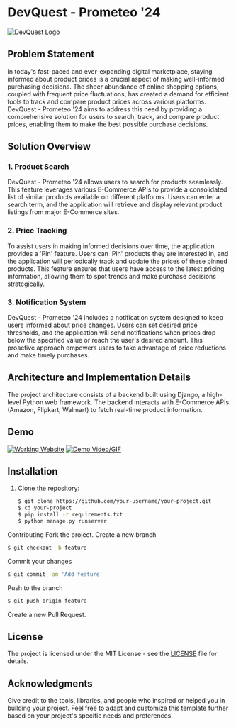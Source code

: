 # DevQuest - Prometeo '24

[![DevQuest Logo](link_to_logo.png)](link_to_project)

## Problem Statement

In today's fast-paced and ever-expanding digital marketplace, staying informed about product prices is a crucial aspect of making well-informed purchasing decisions. The sheer abundance of online shopping options, coupled with frequent price fluctuations, has created a demand for efficient tools to track and compare product prices across various platforms. DevQuest - Prometeo '24 aims to address this need by providing a comprehensive solution for users to search, track, and compare product prices, enabling them to make the best possible purchase decisions.

## Solution Overview

### 1. Product Search

DevQuest - Prometeo '24 allows users to search for products seamlessly. This feature leverages various E-Commerce APIs to provide a consolidated list of similar products available on different platforms. Users can enter a search term, and the application will retrieve and display relevant product listings from major E-Commerce sites.

### 2. Price Tracking

To assist users in making informed decisions over time, the application provides a 'Pin' feature. Users can 'Pin' products they are interested in, and the application will periodically track and update the prices of these pinned products. This feature ensures that users have access to the latest pricing information, allowing them to spot trends and make purchase decisions strategically.

### 3. Notification System

DevQuest - Prometeo '24 includes a notification system designed to keep users informed about price changes. Users can set desired price thresholds, and the application will send notifications when prices drop below the specified value or reach the user's desired amount. This proactive approach empowers users to take advantage of price reductions and make timely purchases.

## Architecture and Implementation Details

The project architecture consists of a backend built using Django, a high-level Python web framework. The backend interacts with E-Commerce APIs (Amazon, Flipkart, Walmart) to fetch real-time product information.

## Demo

[![Working Website](link_to_working_website_screenshot.png)](link_to_working_website)
[![Demo Video/GIF](link_to_demo_video.gif)](link_to_demo_video)

## Installation

1. Clone the repository:
   ```bash
   $ git clone https://github.com/your-username/your-project.git
   $ cd your-project
   $ pip install -r requirements.txt
   $ python manage.py runserver

Contributing
Fork the project.
Create a new branch 
   ```bash
   $ git checkout -b feature
   ```
Commit your changes
   ```bash
   $ git commit -am 'Add feature'
   ```
Push to the branch 
   ```bash
   $ git push origin feature
   ```

Create a new Pull Request.

## License
The project is licensed under the MIT License - see the [LICENSE](https://github.com/Advaitgaur004/DevQuest_prometeo/LICENSE) file for details.

## Acknowledgments
Give credit to the tools, libraries, and people who inspired or helped you in building your project.
Feel free to adapt and customize this template further based on your project's specific needs and preferences.




   
